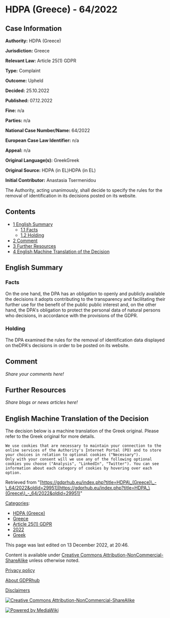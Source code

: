 # HDPA (Greece) - 64/2022

## Case Information

**Authority:** HDPA (Greece)

**Jurisdiction:** Greece

**Relevant Law:** Article 25(1) GDPR

**Type:** Complaint

**Outcome:** Upheld

**Decided:** 25.10.2022

**Published:** 07.12.2022

**Fine:** n/a

**Parties:** n/a

**National Case Number/Name:** 64/2022

**European Case Law Identifier:** n/a

**Appeal:** n/a

**Original Language(s):** GreekGreek

**Original Source:** HDPA (in EL)HDPA (in EL)

**Initial Contributor:** Anastasia Tsermenidou

The Authority, acting unanimously, shall decide to specify the rules for the removal of identification in its decisions posted on its website.

## Contents

*   [1 English Summary](#English_Summary)
    *   [1.1 Facts](#Facts)
    *   [1.2 Holding](#Holding)
*   [2 Comment](#Comment)
*   [3 Further Resources](#Further_Resources)
*   [4 English Machine Translation of the Decision](#English_Machine_Translation_of_the_Decision)

## English Summary

### Facts

On the one hand, the DPA has an obligation to openly and publicly available the decisions it adopts contributing to the transparency and facilitating their further use for the benefit of the public public interest and, on the other hand, the DPA's obligation to protect the personal data of natural persons who decisions, in accordance with the provisions of the GDPR.

### Holding

The DPA examined the rules for the removal of identification data displayed on theDPA's decisions in order to be posted on its website.

## Comment

_Share your comments here!_

## Further Resources

_Share blogs or news articles here!_

## English Machine Translation of the Decision

The decision below is a machine translation of the Greek original. Please refer to the Greek original for more details.

```
We use cookies that are necessary to maintain your connection to the online services of the Authority's Internet Portal (PO) and to store your choices in relation to optional cookies ("Necessary").
Only with your consent will we use any of the following optional cookies you choose ("Analysis", "LinkedIn", "Twitter"). You can see information about each category of cookies by hovering over each option.

```

Retrieved from "[https://gdprhub.eu/index.php?title=HDPA\_(Greece)\_-\_64/2022&oldid=29951](https://gdprhub.eu/index.php?title=HDPA_\(Greece\)_-_64/2022&oldid=29951)"

[Categories](/index.php?title=Special:Categories "Special:Categories"):

*   [HDPA (Greece)](/index.php?title=Category:HDPA_\(Greece\) "Category:HDPA (Greece)")
*   [Greece](/index.php?title=Category:Greece "Category:Greece")
*   [Article 25(1) GDPR](/index.php?title=Category:Article_25\(1\)_GDPR "Category:Article 25(1) GDPR")
*   [2022](/index.php?title=Category:2022 "Category:2022")
*   [Greek](/index.php?title=Category:Greek "Category:Greek")

This page was last edited on 13 December 2022, at 20:46.

Content is available under [Creative Commons Attribution-NonCommercial-ShareAlike](https://creativecommons.org/licenses/by-nc-sa/4.0/) unless otherwise noted.

[Privacy policy](/index.php?title=GDPRhub:Privacy_policy)

[About GDPRhub](/index.php?title=GDPRhub:About)

[Disclaimers](/index.php?title=GDPRhub:General_disclaimer)

[![Creative Commons Attribution-NonCommercial-ShareAlike](/resources/assets/licenses/cc-by-nc-sa.png)](https://creativecommons.org/licenses/by-nc-sa/4.0/)

[![Powered by MediaWiki](/resources/assets/poweredby_mediawiki_88x31.png)](https://www.mediawiki.org/)